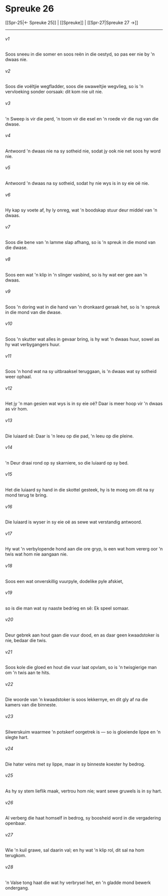 # Spreuke 26

[[Spr-25|← Spreuke 25]] | [[Spreuke]] | [[Spr-27|Spreuke 27 →]]
***

###### v1
Soos sneeu in die somer en soos reën in die oestyd, so pas eer nie by 'n dwaas nie. 
###### v2
Soos die voëltjie wegfladder, soos die swaweltjie wegvlieg, so is 'n vervloeking sonder oorsaak: dit kom nie uit nie. 
###### v3
'n Sweep is vir die perd, 'n toom vir die esel en 'n roede vir die rug van die dwase. 
###### v4
Antwoord 'n dwaas nie na sy sotheid nie, sodat jy ook nie net soos hy word nie. 
###### v5
Antwoord 'n dwaas na sy sotheid, sodat hy nie wys is in sy eie oë nie. 
###### v6
Hy kap sy voete af, hy ly onreg, wat 'n boodskap stuur deur middel van 'n dwaas. 
###### v7
Soos die bene van 'n lamme slap afhang, so is 'n spreuk in die mond van die dwase. 
###### v8
Soos een wat 'n klip in 'n slinger vasbind, so is hy wat eer gee aan 'n dwaas. 
###### v9
Soos 'n doring wat in die hand van 'n dronkaard geraak het, so is 'n spreuk in die mond van die dwase. 
###### v10
Soos 'n skutter wat alles in gevaar bring, is hy wat 'n dwaas huur, sowel as hy wat verbygangers huur. 
###### v11
Soos 'n hond wat na sy uitbraaksel teruggaan, is 'n dwaas wat sy sotheid weer ophaal. 
###### v12
Het jy 'n man gesien wat wys is in sy eie oë? Daar is meer hoop vir 'n dwaas as vir hom. 
###### v13
Die luiaard sê: Daar is 'n leeu op die pad, 'n leeu op die pleine. 
###### v14
'n Deur draai rond op sy skarniere, so die luiaard op sy bed. 
###### v15
Het die luiaard sy hand in die skottel gesteek, hy is te moeg om dit na sy mond terug te bring. 
###### v16
Die luiaard is wyser in sy eie oë as sewe wat verstandig antwoord. 
###### v17
Hy wat 'n verbylopende hond aan die ore gryp, is een wat hom vererg oor 'n twis wat hom nie aangaan nie. 
###### v18
Soos een wat onverskillig vuurpyle, dodelike pyle afskiet, 
###### v19
so is die man wat sy naaste bedrieg en sê: Ek speel somaar. 
###### v20
Deur gebrek aan hout gaan die vuur dood, en as daar geen kwaadstoker is nie, bedaar die twis. 
###### v21
Soos kole die gloed en hout die vuur laat opvlam, so is 'n twisgierige man om 'n twis aan te hits. 
###### v22
Die woorde van 'n kwaadstoker is soos lekkernye, en dit gly af na die kamers van die binneste. 
###### v23
Silwerskuim waarmee 'n potskerf oorgetrek is — so is gloeiende lippe en 'n slegte hart. 
###### v24
Die hater veins met sy lippe, maar in sy binneste koester hy bedrog. 
###### v25
As hy sy stem lieflik maak, vertrou hom nie; want sewe gruwels is in sy hart. 
###### v26
Al verberg die haat homself in bedrog, sy boosheid word in die vergadering openbaar. 
###### v27
Wie 'n kuil grawe, sal daarin val; en hy wat 'n klip rol, dit sal na hom terugkom. 
###### v28
'n Valse tong haat die wat hy verbrysel het, en 'n gladde mond bewerk ondergang. 
